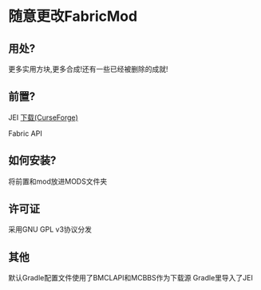 # 随意更改FabricMod

## 用处?
更多实用方块,更多合成!还有一些已经被删除的成就!

## 前置?
JEI
[下载(CurseForge)](https://www.curseforge.com/minecraft/mc-mods/jei)

Fabric API

## 如何安装?
将前置和mod放进MODS文件夹

## 许可证
采用GNU GPL v3协议分发

## 其他
默认Gradle配置文件使用了BMCLAPI和MCBBS作为下载源
Gradle里导入了JEI
